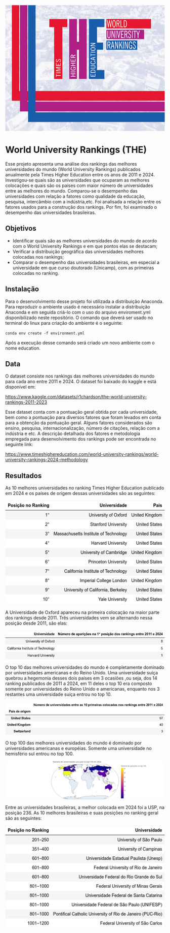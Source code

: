 <img src=https://github.com/RodolfoPCruz/education_analysis/blob/master/Times%20Higher%20Education/images/capa_THE.jpg width=1584 height=396>

# World University Rankings (THE)

Esse projeto apresenta uma análise dos rankings das melhores universidades do mundo (World University Rankings) publicados anualmente pela Times Higher Education entre os anos de 2011 e 2024. Investigou-se quais são as universidades que ocuparam as melhores colocações e quais são os países com maior número de universidades entre as melhores do mundo. Comparou-se o desempenho das universidades com relação a fatores como qualidade da educação, pesquisa, intercâmbio com a indústria,etc. Foi analisada a relação entre os fatores usados para a construção dos rankings. Por fim, foi examinado o desempenho das universidades brasileiras.

## Objetivos
- Identificar quais são as melhores universidades do mundo de acordo com o World University Rankings  e em que pontos elas se destacam;
- Verificar a distribuição geográfica das universidades melhores colocadas nos rankings;
- Comparar o desempenho das universidades brasileiras, em especial a universidade em que curso doutorado (Unicamp), com as primeiras colocadas no ranking.

## Instalação 

Para o desenvolvimento desse projeto foi utilizada a distribuição Anaconda. Para reproduzir o ambiente usado é necessário instalar a distribuição Anaconda e em seguida criá-lo com o uso do arquivo enviroment.yml disponibilizado neste repositório. O comando que deverá ser usado no terminal do linux para criação do ambiente é o seguinte:

`conda env create -f environment.yml`

Após a execução desse comando será criado um novo ambiente com o nome education.

## Data

O dataset consiste nos rankings das melhores universidades do mundo para cada ano entre 2011 e 2024. O dataset foi baixado do kaggle e está disponível em:

https://www.kaggle.com/datasets/r1chardson/the-world-university-rankings-2011-2023

Esse dataset conta com a pontuação geral obtida por cada universidade, bem como a pontuação para diversos fatores que foram levados em conta para a obtenção da pontuação geral. Alguns fatores considerados são ensino, pesquisa, internacionalização, número de citações, relação com a indústria e etc. A descrição detalhada dos fatores e metodologia empregada para desenvolvimento dos rankings pode ser encontrada no seguinte link:

https://www.timeshighereducation.com/world-university-rankings/world-university-rankings-2024-methodology 

## Resultados

As 10 melhores universidades no ranking Times Higher Education publicado em 2024 e os países de origem dessas universidades são as seguintes:

![](https://github.com/RodolfoPCruz/education_analysis/blob/master/Times%20Higher%20Education/images/top10_2024.png)

A Universidade de Oxford apareceu na primeira colocação na maior parte dos rankings desde 2011. Três universidades vem se alternando nessa posição desde 2011, são elas:

![](https://github.com/RodolfoPCruz/education_analysis/blob/master/Times%20Higher%20Education/images/aparicoes_em_primeiro.png)

O top 10 das melhores universidades do mundo é completamente dominado por universidades americanas e do Reino Unido. Uma universidade suíça quebrou a hegemonia desses dois países em 3 ocasiões ,ou seja, dos 14 ranking publicados de 2011 a 2024, em 11 deles o top 10 era composto somente por universidades do Reino Unido e americanas, enquanto nos 3 restantes uma universidade suíça entrou no top 10.



![](https://github.com/RodolfoPCruz/education_analysis/blob/master/Times%20Higher%20Education/images/paises_top10.png)



O top 100 das melhores universidades do mundo é dominado por universidades americanas e européias. Somente uma universidade no hemisfério sul entrou no top 100.



![](https://github.com/RodolfoPCruz/education_analysis/blob/master/Times%20Higher%20Education/images/map_top_100.png)

Entre as universidades brasileiras, a melhor colocada em 2024 foi a USP, na posição 236. As 10 melhores brasileiras e suas posições no ranking geral são as seguintes:

![](https://github.com/RodolfoPCruz/education_analysis/blob/master/Times%20Higher%20Education/images/top_brasileiras)



